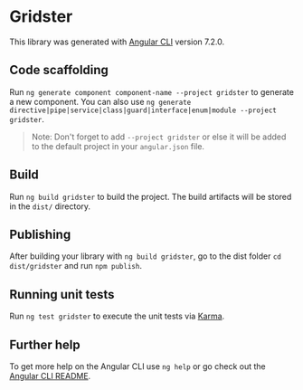 # Gridster

This library was generated with [Angular CLI](https://github.com/angular/angular-cli) version 7.2.0.

## Code scaffolding

Run `ng generate component component-name --project gridster` to generate a new component. You can also use `ng generate directive|pipe|service|class|guard|interface|enum|module --project gridster`.
> Note: Don't forget to add `--project gridster` or else it will be added to the default project in your `angular.json` file. 

## Build

Run `ng build gridster` to build the project. The build artifacts will be stored in the `dist/` directory.

## Publishing

After building your library with `ng build gridster`, go to the dist folder `cd dist/gridster` and run `npm publish`.

## Running unit tests

Run `ng test gridster` to execute the unit tests via [Karma](https://karma-runner.github.io).

## Further help

To get more help on the Angular CLI use `ng help` or go check out the [Angular CLI README](https://github.com/angular/angular-cli/blob/master/README.md).
